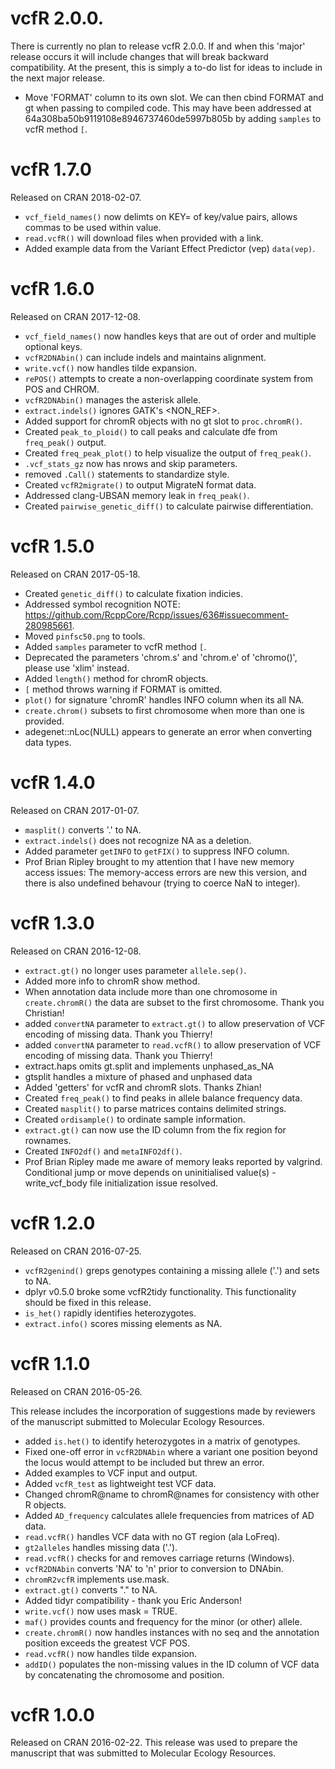 
# vcfR 2.0.0.
There is currently no plan to release vcfR 2.0.0.
If and when this 'major' release occurs it will include changes that will break backward compatibility.
At the present, this is simply a to-do list for ideas to include in the next major release.

* Move 'FORMAT' column to its own slot. We can then cbind FORMAT and gt when passing to compiled code.
This may have been addressed at 64a308ba50b9119108e8946737460de5997b805b by adding `samples` to vcfR method `[`.


# vcfR 1.7.0
Released on CRAN 2018-02-07.
* `vcf_field_names()` now delimts on KEY= of key/value pairs, allows commas to be used within value.
* `read.vcfR()` will download files when provided with a link.
* Added example data from the Variant Effect Predictor (vep) `data(vep)`.


# vcfR 1.6.0
Released on CRAN 2017-12-08.
* `vcf_field_names()` now handles keys that are out of order and multiple optional keys.
* `vcfR2DNAbin()` can include indels and maintains alignment.
* `write.vcf()` now handles tilde expansion.
* `rePOS()` attempts to create a non-overlapping coordinate system from POS and CHROM.
* `vcfR2DNAbin()` manages the asterisk allele.
* `extract.indels()` ignores GATK's <NON_REF>.
* Added support for chromR objects with no gt slot to `proc.chromR()`.
* Created `peak_to_ploid()` to call peaks and calculate dfe from `freq_peak()` output.
* Created `freq_peak_plot()` to help visualize the output of `freq_peak()`.
* `.vcf_stats_gz` now has nrows and skip parameters.
* removed `.Call()` statements to standardize style.
* Created `vcfR2migrate()` to output MigrateN format data.
* Addressed clang-UBSAN memory leak in `freq_peak()`.
* Created `pairwise_genetic_diff()` to calculate pairwise differentiation.

# vcfR 1.5.0
Released on CRAN 2017-05-18.

* Created `genetic_diff()` to calculate fixation indicies.
* Addressed symbol recognition NOTE: https://github.com/RcppCore/Rcpp/issues/636#issuecomment-280985661.
* Moved `pinfsc50.png` to tools.
* Added `samples` parameter to vcfR method `[`.
* Deprecated the parameters 'chrom.s' and 'chrom.e' of 'chromo()', please use 'xlim' instead.
* Added `length()` method for chromR objects.
* `[` method throws warning if FORMAT is omitted.
* `plot()` for signature 'chromR' handles INFO column when its all NA.
* `create.chrom()` subsets to first chromosome when more than one is provided.
* adegenet::nLoc(NULL) appears to generate an error when converting data types.


# vcfR 1.4.0
Released on CRAN 2017-01-07.

* `masplit()` converts '.' to NA.
* `extract.indels()` does not recognize NA as a deletion.
* Added parameter `getINFO` to `getFIX()` to suppress INFO column.
* Prof Brian Ripley brought to my attention that I have new memory access issues:
The memory-access errors are new this version, and there is also undefined behavour (trying to coerce NaN to integer).


# vcfR 1.3.0
Released on CRAN 2016-12-08.

* `extract.gt()` no longer uses parameter `allele.sep()`. 
* Added more info to chromR show method.
* When annotation data include more than one chromosome in `create.chromR()` the data are subset to the first chromosome. Thank you Christian!
* added `convertNA` parameter to `extract.gt()` to allow preservation of VCF encoding of missing data. Thank you Thierry!
* added `convertNA` parameter to `read.vcfR()` to allow preservation of VCF encoding of missing data. Thank you Thierry!
* extract.haps omits gt.split and implements unphased_as_NA
* gtsplit handles a mixture of phased and unphased data
* Added 'getters' for vcfR and chromR slots. Thanks Zhian!
* Created `freq_peak()` to find peaks in allele balance frequency data.
* Created `masplit()` to parse matrices contains delimited strings.
* Created `ordisample()` to ordinate sample information.
* `extract.gt()` can now use the ID column from the fix region for rownames.
* Created `INFO2df()` and `metaINFO2df()`.
* Prof Brian Ripley made me aware of memory leaks reported by valgrind.
  Conditional jump or move depends on uninitialised value(s) - write_vcf_body file initialization issue resolved.

# vcfR 1.2.0
Released on CRAN 2016-07-25.

* `vcfR2genind()` greps genotypes containing a missing allele ('.') and sets to NA.
* dplyr v0.5.0 broke some vcfR2tidy functionality. This functionality should be fixed in this release.
* `is_het()` rapidly identifies heterozygotes.
* `extract.info()` scores missing elements as NA.


# vcfR 1.1.0
Released on CRAN 2016-05-26.

This release includes the incorporation of suggestions made by reviewers of the manuscript submitted to Molecular Ecology Resources.

* added `is.het()` to identify heterozygotes in a matrix of genotypes.
* Fixed one-off error in `vcfR2DNAbin` where a variant one position beyond the locus would attempt to be included but threw an error.
* Added examples to VCF input and output.
* Added `vcfR_test` as lightweight test VCF data.
* Changed chromR@name to chromR@names for consistency with other R objects.
* Added `AD_frequency` calculates allele frequencies from matrices of AD data.
* `read.vcfR()` handles VCF data with no GT region (ala LoFreq).
* `gt2alleles` handles missing data ('.').
* `read.vcfR()` checks for and removes carriage returns (Windows).
* `vcfR2DNAbin` converts 'NA' to 'n' prior to conversion to DNAbin.
* `chromR2vcfR` implements use.mask.
* `extract.gt()` converts "." to NA.
* Added tidyr compatibility - thank you Eric Anderson!
* `write.vcf()` now uses mask = TRUE.
* `maf()` provides counts and frequency for the minor (or other) allele.
* `create.chromR()` now handles instances with no seq and the annotation position exceeds the greatest VCF POS.
* `read.vcfR()` now handles tilde expansion.
* `addID()` populates the non-missing values in the ID column of VCF data by concatenating the chromosome and position. 


# vcfR 1.0.0
Released on CRAN 2016-02-22.
This release was used to prepare the manuscript that was submitted to Molecular Ecology Resources.

